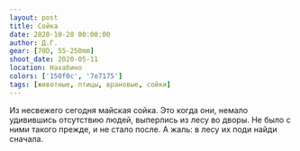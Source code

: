 ```yaml
---
layout: post
title: Сойка
date: 2020-10-28 00:00:00
author: Д.Г.
gear: [70D, 55-250mm]
shoot_date: 2020-05-11
location: Нахабино
colors: ['150f0c', '7e7175']
tags: [животные, птицы, врановые, сойки]
---
```

Из несвежего сегодня майская сойка. Это когда они, немало удивившись отсутствию людей, выперлись из лесу во дворы. Не было с ними такого прежде, и не стало после. А жаль: в лесу их поди найди сначала.
